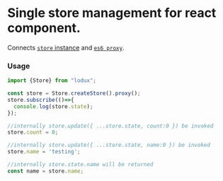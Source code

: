 # Single store management for react component.
Connects [`store` instance]( https://www.npmjs.com/package/lodux) and [`es6 proxy`](https://developer.mozilla.org/en-US/docs/Web/JavaScript/Reference/Global_Objects/Proxy).

### Usage
```javascript
import {Store} from "lodux";

const store = Store.createStore().proxy();
store.subscribe(()=>{
  console.log(store.state);
});

//internally store.update({ ...store.state, count:0 }) be invoked
store.count = 0;

//internally store.update({ ...store.state, name:0 }) be invoked
store.name = 'testing';

//internally store.state.name will be returned
const name = store.name;

```
